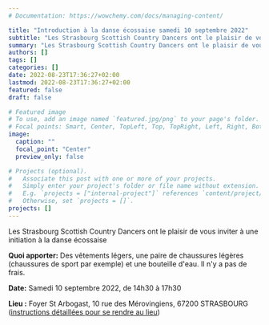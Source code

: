 ```yaml
---
# Documentation: https://wowchemy.com/docs/managing-content/

title: "Introduction à la danse écossaise samedi 10 septembre 2022"
subtitle: "Les Strasbourg Scottish Country Dancers ont le plaisir de vous inviter à une initiation à la danse country écossaise de 14h30 à 17h30 le samedi 10 septembre ​2022 au Foyer St Arbogast, 10 rue des Mérovingiens, 67200 STRASBOURG."
summary: "Les Strasbourg Scottish Country Dancers ont le plaisir de vous inviter à une initiation à la danse écossaise de 14h30 à 17h30 le samedi 10 septembre ​2022 au Foyer St Arbogast, 10 rue des Mérovingiens, 67200 STRASBOURG."
authors: []
tags: []
categories: []
date: 2022-08-23T17:36:27+02:00
lastmod: 2022-08-23T17:36:27+02:00
featured: false
draft: false

# Featured image
# To use, add an image named `featured.jpg/png` to your page's folder.
# Focal points: Smart, Center, TopLeft, Top, TopRight, Left, Right, BottomLeft, Bottom, BottomRight.
image:
  caption: ""
  focal_point: "Center"
  preview_only: false

# Projects (optional).
#   Associate this post with one or more of your projects.
#   Simply enter your project's folder or file name without extension.
#   E.g. `projects = ["internal-project"]` references `content/project/deep-learning/index.md`.
#   Otherwise, set `projects = []`.
projects: []
---
```

Les Strasbourg Scottish Country Dancers ont le plaisir de vous inviter à une initiation à la danse écossaise

**Quoi apporter:** Des vêtements légers, une paire
de chaussures légères (chaussures de sport par exemple) et une bouteille d'eau. Il n'y a pas de frais.

**Date:** Samedi 10 septembre ​2022, de 14h30 à 17h30

**Lieu :** Foyer St Arbogast, 10 rue des Mérovingiens, 67200 STRASBOURG ([instructions détaillées pour se rendre au lieu](https://foyersaintarbogast.jimdofree.com/acc%C3%A8s/))
